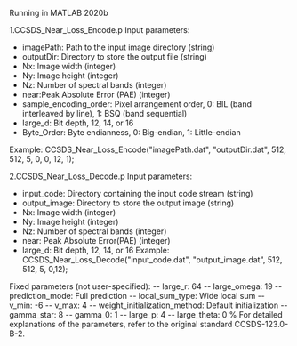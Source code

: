 Running in MATLAB 2020b

1.CCSDS_Near_Loss_Encode.p
 Input parameters:
   - imagePath: Path to the input image directory (string)
   - outputDir: Directory to store the output file (string)
   - Nx: Image width (integer)
   - Ny: Image height (integer)
   - Nz: Number of spectral bands (integer)
   - near:Peak Absolute Error (PAE) (integer) 
   - sample_encoding_order: Pixel arrangement order, 0: BIL (band interleaved by line), 1: BSQ (band sequential)
   - large_d: Bit depth, 12, 14, or 16
   - Byte_Order: Byte endianness, 0: Big-endian, 1: Little-endian

Example:
CCSDS_Near_Loss_Encode("imagePath.dat", "outputDir.dat", 512, 512, 5, 0, 0, 12, 1);

2.CCSDS_Near_Loss_Decode.p
 Input parameters:
   - input_code: Directory containing the input code stream (string)
   - output_image: Directory to store the output image (string)
   - Nx: Image width (integer)
   - Ny: Image height (integer)
   - Nz: Number of spectral bands (integer)
   - near: Peak Absolute Error(PAE) (integer) 
   - large_d: Bit depth, 12, 14, or 16
Example:
CCSDS_Near_Loss_Decode("input_code.dat", "output_image.dat", 512, 512, 5, 0,12);

 Fixed parameters (not user-specified):
   -- large_r: 64
   -- large_omega: 19
   -- prediction_mode: Full prediction
   -- local_sum_type: Wide local sum
   -- v_min: -6
   -- v_max: 4
   -- weight_initialization_method: Default initialization
   -- gamma_star: 8
   -- gamma_0: 1
   -- large_p: 4
   -- large_theta: 0
% For detailed explanations of the parameters, refer to the original standard CCSDS-123.0-B-2.
